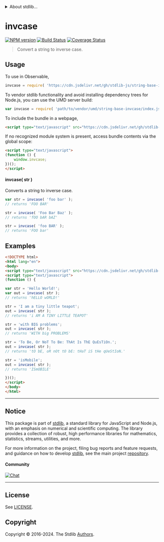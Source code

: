 <!--

@license Apache-2.0

Copyright (c) 2023 The Stdlib Authors.

Licensed under the Apache License, Version 2.0 (the "License");
you may not use this file except in compliance with the License.
You may obtain a copy of the License at

   http://www.apache.org/licenses/LICENSE-2.0

Unless required by applicable law or agreed to in writing, software
distributed under the License is distributed on an "AS IS" BASIS,
WITHOUT WARRANTIES OR CONDITIONS OF ANY KIND, either express or implied.
See the License for the specific language governing permissions and
limitations under the License.

-->


<details>
  <summary>
    About stdlib...
  </summary>
  <p>We believe in a future in which the web is a preferred environment for numerical computation. To help realize this future, we've built stdlib. stdlib is a standard library, with an emphasis on numerical and scientific computation, written in JavaScript (and C) for execution in browsers and in Node.js.</p>
  <p>The library is fully decomposable, being architected in such a way that you can swap out and mix and match APIs and functionality to cater to your exact preferences and use cases.</p>
  <p>When you use stdlib, you can be absolutely certain that you are using the most thorough, rigorous, well-written, studied, documented, tested, measured, and high-quality code out there.</p>
  <p>To join us in bringing numerical computing to the web, get started by checking us out on <a href="https://github.com/stdlib-js/stdlib">GitHub</a>, and please consider <a href="https://opencollective.com/stdlib">financially supporting stdlib</a>. We greatly appreciate your continued support!</p>
</details>

# invcase

[![NPM version][npm-image]][npm-url] [![Build Status][test-image]][test-url] [![Coverage Status][coverage-image]][coverage-url] <!-- [![dependencies][dependencies-image]][dependencies-url] -->

> Convert a string to inverse case.

<!-- Package usage documentation. -->



<section class="usage">

## Usage

To use in Observable,

```javascript
invcase = require( 'https://cdn.jsdelivr.net/gh/stdlib-js/string-base-invcase@umd/browser.js' )
```

To vendor stdlib functionality and avoid installing dependency trees for Node.js, you can use the UMD server build:

```javascript
var invcase = require( 'path/to/vendor/umd/string-base-invcase/index.js' )
```

To include the bundle in a webpage,

```html
<script type="text/javascript" src="https://cdn.jsdelivr.net/gh/stdlib-js/string-base-invcase@umd/browser.js"></script>
```

If no recognized module system is present, access bundle contents via the global scope:

```html
<script type="text/javascript">
(function () {
    window.invcase;
})();
</script>
```

#### invcase( str )

Converts a string to inverse case.

```javascript
var str = invcase( 'foo bar' );
// returns 'FOO BAR'

str = invcase( 'Foo Bar Baz' );
// returns 'fOO bAR bAZ'

str = invcase( 'foo BAR' );
// returns 'FOO bar'
```

</section>

<!-- /.usage -->

<!-- Package usage examples. -->

<section class="examples">

## Examples

```html
<!DOCTYPE html>
<html lang="en">
<body>
<script type="text/javascript" src="https://cdn.jsdelivr.net/gh/stdlib-js/string-base-invcase@umd/browser.js"></script>
<script type="text/javascript">
(function () {

var str = 'Hello World!';
var out = invcase( str );
// returns 'hELLO wORLD!'

str = 'I am a tiny little teapot';
out = invcase( str );
// returns 'i AM A TINY LITTLE TEAPOT'

str = 'with BIG problems';
out = invcase( str );
// returns 'WITH big PROBLEMS'

str = 'To Be, Or NoT To Be: ThAt Is ThE QuEsTiOn.';
out = invcase( str );
// returns 'tO bE, oR nOt tO bE: tHaT iS tHe qUeStIoN.'

str = 'isMobile';
out = invcase( str );
// returns 'ISmOBILE'

})();
</script>
</body>
</html>
```

</section>

<!-- /.examples -->

<!-- Section for related `stdlib` packages. Do not manually edit this section, as it is automatically populated. -->

<section class="related">

</section>

<!-- /.related -->

<!-- Section for all links. Make sure to keep an empty line after the `section` element and another before the `/section` close. -->


<section class="main-repo" >

* * *

## Notice

This package is part of [stdlib][stdlib], a standard library for JavaScript and Node.js, with an emphasis on numerical and scientific computing. The library provides a collection of robust, high performance libraries for mathematics, statistics, streams, utilities, and more.

For more information on the project, filing bug reports and feature requests, and guidance on how to develop [stdlib][stdlib], see the main project [repository][stdlib].

#### Community

[![Chat][chat-image]][chat-url]

---

## License

See [LICENSE][stdlib-license].


## Copyright

Copyright &copy; 2016-2024. The Stdlib [Authors][stdlib-authors].

</section>

<!-- /.stdlib -->

<!-- Section for all links. Make sure to keep an empty line after the `section` element and another before the `/section` close. -->

<section class="links">

[npm-image]: http://img.shields.io/npm/v/@stdlib/string-base-invcase.svg
[npm-url]: https://npmjs.org/package/@stdlib/string-base-invcase

[test-image]: https://github.com/stdlib-js/string-base-invcase/actions/workflows/test.yml/badge.svg?branch=v0.2.1
[test-url]: https://github.com/stdlib-js/string-base-invcase/actions/workflows/test.yml?query=branch:v0.2.1

[coverage-image]: https://img.shields.io/codecov/c/github/stdlib-js/string-base-invcase/main.svg
[coverage-url]: https://codecov.io/github/stdlib-js/string-base-invcase?branch=main

<!--

[dependencies-image]: https://img.shields.io/david/stdlib-js/string-base-invcase.svg
[dependencies-url]: https://david-dm.org/stdlib-js/string-base-invcase/main

-->

[chat-image]: https://img.shields.io/gitter/room/stdlib-js/stdlib.svg
[chat-url]: https://app.gitter.im/#/room/#stdlib-js_stdlib:gitter.im

[stdlib]: https://github.com/stdlib-js/stdlib

[stdlib-authors]: https://github.com/stdlib-js/stdlib/graphs/contributors

[umd]: https://github.com/umdjs/umd
[es-module]: https://developer.mozilla.org/en-US/docs/Web/JavaScript/Guide/Modules

[deno-url]: https://github.com/stdlib-js/string-base-invcase/tree/deno
[deno-readme]: https://github.com/stdlib-js/string-base-invcase/blob/deno/README.md
[umd-url]: https://github.com/stdlib-js/string-base-invcase/tree/umd
[umd-readme]: https://github.com/stdlib-js/string-base-invcase/blob/umd/README.md
[esm-url]: https://github.com/stdlib-js/string-base-invcase/tree/esm
[esm-readme]: https://github.com/stdlib-js/string-base-invcase/blob/esm/README.md
[branches-url]: https://github.com/stdlib-js/string-base-invcase/blob/main/branches.md

[stdlib-license]: https://raw.githubusercontent.com/stdlib-js/string-base-invcase/main/LICENSE

</section>

<!-- /.links -->
